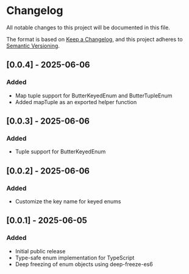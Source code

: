 # Changelog

All notable changes to this project will be documented in this file.

The format is based on [Keep a Changelog](https://keepachangelog.com/en/1.0.0/),
and this project adheres to [Semantic Versioning](https://semver.org/spec/v2.0.0.html).

## [0.0.4] - 2025-06-06

### Added
- Map tuple support for ButterKeyedEnum and ButterTupleEnum
- Added mapTuple as an exported helper function

## [0.0.3] - 2025-06-06

### Added
- Tuple support for ButterKeyedEnum

## [0.0.2] - 2025-06-06

### Added
- Customize the key name for keyed enums

## [0.0.1] - 2025-06-05

### Added
- Initial public release
- Type-safe enum implementation for TypeScript
- Deep freezing of enum objects using deep-freeze-es6

